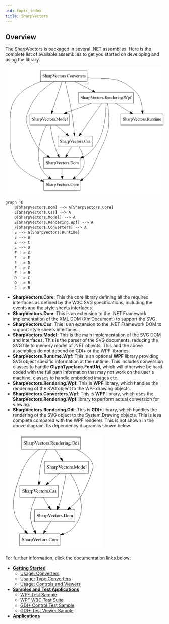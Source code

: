 ```yaml
---
uid: topic_index
title: SharpVectors
---
```

## Overview
The SharpVectors is packaged in several .NET assemblies. Here is the complete list of available assemblies to get you started on developing and using the library.

![](../images/dependency_full.png)

```mermaid
graph TD
    B[SharpVectors.Dom] --> A[SharpVectors.Core]
    C[SharpVectors.Css] --> A
    D[SharpVectors.Model] --> A
    E[SharpVectors.Rendering.Wpf] --> A
    F[SharpVectors.Converters] --> A
    E --> G[SharpVectors.Runtime]
    E --> B
    E --> C
    E --> D
    F --> G
    F --> E
    F --> D
    F --> C
    F --> B    
    D --> C
    D --> B
    C --> B
```

* **SharpVectors.Core**: This the core library defining all the required interfaces as defined by the W3C SVG specifications, including the events and the style sheets interfaces. 
* **SharpVectors.Dom**: This is an extension to the .NET Framework implementation of the XML DOM (XmlDocument) to support the SVG.
* **SharpVectors.Css**: This is an extension to the .NET Framework DOM to support style sheets interfaces.
* **SharpVectors.Model**: This is the main implementation of the SVG DOM and interfaces. This is the parser of the SVG documents, reducing the SVG file to memory model of .NET objects. This and the above assemblies do not depend on GDI+ or the WPF libraries.
* **SharpVectors.Runtime.Wpf**: This is an optional **WPF** library providing SVG object specific information at the runtime. This includes conversion classes to handle **GlyphTypeface.FontUri**, which will otherwise be hard-coded with the full path information that may not work on the user's machine, classes to handle embedded images etc.
* **SharpVectors.Rendering.Wpf**: This is **WPF** library, which handles the rendering of the SVG object to the WPF drawing objects.
* **SharpVectors.Converters.Wpf**: This is **WPF** library, which uses the **SharpVectors.Rendering.Wpf** library to perform actual conversion for viewing.
* **SharpVectors.Rendering.Gdi**: This is **GDI+** library, which handles the rendering of the SVG object to the System.Drawing objects. This is less complete compared with the WPF renderer. This is not shown in the above diagram. Its dependency diagram is shown below. 

![](../images/dependency_gdi.png)

For further information, click the documentation links below:
* **[Getting Started](xref:topic_getting_started)**
	* [Usage: Converters](xref:topic_converters)
	* [Usage: Type Converters](xref:topic_markup_extensions)
	* [Usage: Controls and Viewers](xref:topic_controls)
* **[Samples and Test Applications](Samples.md)**
	* [WPF Test Sample](Samples.md#WpfTestSvgSample)
	* [WPF W3C Test Suite](Samples.md#WpfW3cSvgTestSuite)
	* [GDI+ Control Test Sample](Samples.md#GdiTestSvgControl)
	* [GDI+ Test Viewer Sample](Samples.md#GdiTestSvgViewer)
* **[Applications](Applications.md)**